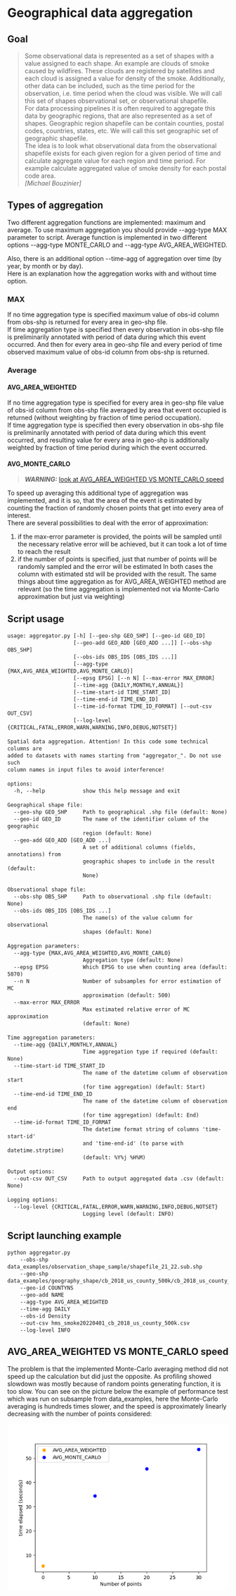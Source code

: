 # Geographical data aggregation
## Goal
> Some observational data is represented as a set of shapes with a value assigned to each shape. An example are clouds of smoke caused by wildfires. These clouds are registered by satellites and each cloud is assigned a value for density of the smoke. Additionally, other data can be included, such as the time period for the observation, i.e. time period when the cloud was visible. We will call this set of shapes observational set, or observational shapefile.  
> For data processing pipelines it is often required to aggregate this data by geographic regions, that are also represented as a set of shapes. Geographic region shapefile can be contain counties, postal codes, countries, states, etc. We will call this set geographic set of geographic shapefile.  
> The idea is to look what observational data from the observational shapefile exists for each given region for a given period of time and calculate aggregate value for each region and time period. For example calculate aggregated value of smoke density for each postal code area.  
> <cite>[Michael Bouzinier]</cite>

## Types of aggregation
Two different aggregation functions are implemented: maximum and average. 
To use maximum aggregation you should provide --agg-type MAX parameter to script.
Average function is implemented in two different options --agg-type MONTE_CARLO and --agg-type AVG_AREA_WEIGHTED.

Also, there is an additional option --time-agg of aggregation over time (by year, by month or by day).  
Here is an explanation how the aggregation works with and without time option.
### MAX
If no time aggregation type is specified maximum value of obs-id column from obs-shp is returned for every area in geo-shp file.  
If time aggregation type is specified then every observation in obs-shp file is preliminarily annotated with period of data 
during which this event occurred. And then for every area in geo-shp file and every period of time observed maximum value 
of obs-id column from obs-shp is returned. 
### Average
#### AVG_AREA_WEIGHTED
If no time aggregation type is specified for every area in geo-shp file value of obs-id column from obs-shp file 
averaged by area that event occupied is returned (without weighting by fraction of time period occupation).  
If time aggregation type is specified then every observation in obs-shp file is preliminarily annotated with period of data 
during which this event occurred, and resulting value for every area in geo-shp is additionally weighted by 
fraction of time period during which the event occurred. 
#### AVG_MONTE_CARLO
> **_WARNING:_** [look at AVG_AREA_WEIGHTED VS MONTE_CARLO speed](#avg_area_weighted-vs-monte_carlo-speed)

To speed up averaging this additional type of aggregation was implemented, and it is so, that the area 
of the event is estimated by counting the fraction of randomly chosen points that get into every area of interest.  
There are several possibilities to deal with the error of approximation:
1) if the max-error parameter is provided, the points will be sampled until the necessary relative error will be achieved, but it can took a lot of time to reach the result
2) if the number of points is specified, just that number of points will be randomly sampled and the error will be estimated 
In both cases the column with estimated std will be provided with the result.
The same things about time aggregation as for AVG_AREA_WEIGHTED method are relevant 
(so the time aggregation is implemented not via Monte-Carlo approximation but just via weighting)

## Script usage
```
usage: aggregator.py [-h] [--geo-shp GEO_SHP] [--geo-id GEO_ID]
                     [--geo-add GEO_ADD [GEO_ADD ...]] [--obs-shp OBS_SHP]
                     [--obs-ids OBS_IDS [OBS_IDS ...]]
                     [--agg-type {MAX,AVG_AREA_WEIGHTED,AVG_MONTE_CARLO}]
                     [--epsg EPSG] [--n N] [--max-error MAX_ERROR]
                     [--time-agg {DAILY,MONTHLY,ANNUAL}]
                     [--time-start-id TIME_START_ID]
                     [--time-end-id TIME_END_ID]
                     [--time-id-format TIME_ID_FORMAT] [--out-csv OUT_CSV]
                     [--log-level {CRITICAL,FATAL,ERROR,WARN,WARNING,INFO,DEBUG,NOTSET}]

Spatial data aggregation. Attention! In this code some technical columns are
added to datasets with names starting from "aggregator_". Do not use such
column names in input files to avoid interference!

options:
  -h, --help            show this help message and exit

Geographical shape file:
  --geo-shp GEO_SHP     Path to geographical .shp file (default: None)
  --geo-id GEO_ID       The name of the identifier column of the geographic
                        region (default: None)
  --geo-add GEO_ADD [GEO_ADD ...]
                        A set of additional columns (fields, annotations) from
                        geographic shapes to include in the result (default:
                        None)

Observational shape file:
  --obs-shp OBS_SHP     Path to observational .shp file (default: None)
  --obs-ids OBS_IDS [OBS_IDS ...]
                        The name(s) of the value column for observational
                        shapes (default: None)

Aggregation parameters:
  --agg-type {MAX,AVG_AREA_WEIGHTED,AVG_MONTE_CARLO}
                        Aggregation type (default: None)
  --epsg EPSG           Which EPSG to use when counting area (default: 5070)
  --n N                 Number of subsamples for error estimation of MC
                        approximation (default: 500)
  --max-error MAX_ERROR
                        Max estimated relative error of MC approximation
                        (default: None)

Time aggregation parameters:
  --time-agg {DAILY,MONTHLY,ANNUAL}
                        Time aggregation type if required (default: None)
  --time-start-id TIME_START_ID
                        The name of the datetime column of observation start
                        (for time aggregation) (default: Start)
  --time-end-id TIME_END_ID
                        The name of the datetime column of observation end
                        (for time aggregation) (default: End)
  --time-id-format TIME_ID_FORMAT
                        The datetime format string of columns 'time-start-id'
                        and 'time-end-id' (to parse with datetime.strptime)
                        (default: %Y%j %H%M)

Output options:
  --out-csv OUT_CSV     Path to output aggregated data .csv (default: None)

Logging options:
  --log-level {CRITICAL,FATAL,ERROR,WARN,WARNING,INFO,DEBUG,NOTSET}
                        Logging level (default: INFO)
```
## Script launching example
```
python aggregator.py
    --obs-shp data_examples/observation_shape_sample/shapefile_21_22.sub.shp
    --geo-shp data_examples/geography_shape/cb_2018_us_county_500k/cb_2018_us_county_500k.shp
    --geo-id COUNTYNS
    --geo-add NAME
    --agg-type AVG_AREA_WEIGHTED
    --time-agg DAILY
    --obs-id Density
    --out-csv hms_smoke20220401_cb_2018_us_county_500k.csv
    --log-level INFO
```
## AVG_AREA_WEIGHTED VS MONTE_CARLO speed
The problem is that the implemented Monte-Carlo averaging method did not speed up the calculation but did just the opposite.
As profiling showed slowdown was mostly because of random points generating function, it is too slow.
You can see on the picture below the example of performance test which was run on subsample from data_examples, 
here the Monte-Carlo averaging is hundreds times slower, and the speed is approximately linearly decreasing 
with the number of points considered:

![plot](./performance_test.png)
